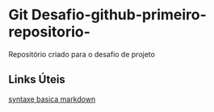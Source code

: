 # Git Desafio-github-primeiro-repositorio-
Repositório criado para o desafio de projeto

## Links Úteis
[syntaxe basica markdown](https://www.markdownguide.org/basic-syntax/)
